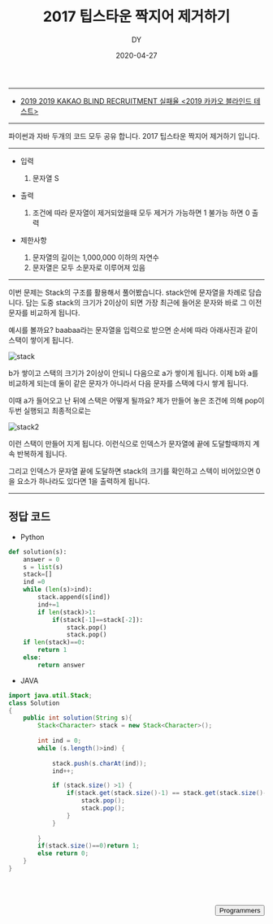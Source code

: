 ﻿---
layout: post
title:  "2017 팁스타운 짝지어 제거하기"
date:   2020-04-27
author: DY
comments: true
categories: programmers
---

---
* [2019 2019 KAKAO BLIND RECRUITMENT 실패율 <2019 카카오 블라인드 테스트>](https://programmers.co.kr/learn/courses/30/lessons/42889)

---
파이썬과 자바 두개의 코드 모두 공유 합니다.
2017 팁스타운 짝지어 제거하기 입니다.

---
- 입력
  1. 문자열 S

- 출력
  1. 조건에 따라 문자열이 제거되었을때 모두 제거가 가능하면 1 불가능 하면 0 출력

- 제한사항
  1. 문자열의 길이는 1,000,000 이하의 자연수
  2. 문자열은 모두 소문자로 이루어져 있음

---

이번 문제는 Stack의 구조를 활용해서 풀어봤습니다. stack안에 문자열을 차례로 담습니다.
담는 도중 stack의 크기가 2이상이 되면 가장 최근에 들어온 문자와 바로  그 이전 문자를 비교하게 됩니다.

예시를 볼까요? baabaa라는 문자열을 입력으로 받으면 순서에 따라 아래사진과 같이 스택이 쌓이게 됩니다.

![stack](https://user-images.githubusercontent.com/37605781/80312005-da880d80-881d-11ea-83fa-b9960ba5b5ad.PNG)

b가 쌓이고 스택의 크기가 2이상이 안되니 다음으로 a가 쌓이게 됩니다. 이제 b와 a를 비교하게 되는데 둘이 같은 문자가 아니라서
다음 문자를 스택에 다시 쌓게 됩니다. 

이때 a가 들어오고 난 뒤에 스택은 어떻게 될까요? 제가 만들어 놓은 조건에 의해 pop이 두번 실행되고 
최종적으로는 

![stack2](https://user-images.githubusercontent.com/37605781/80312109-6732cb80-881e-11ea-8479-e7e0736ce9a0.PNG)

이런 스택이 만들어 지게 됩니다. 이런식으로 인덱스가 문자열에 끝에 도달할때까지 계속 반복하게 됩니다.

그리고 인덱스가 문자열 끝에 도달하면 stack의 크기를 확인하고 스텍이 비어있으면 0 을
요소가 하나라도 있다면 1을 출력하게 됩니다.


---
## 정답 코드

* Python 
```python
def solution(s):
    answer = 0
    s = list(s)
    stack=[]
    ind =0
    while (len(s)>ind):
        stack.append(s[ind])
        ind+=1
        if len(stack)>1:
            if(stack[-1]==stack[-2]):
                stack.pop()
                stack.pop()
    if len(stack)==0:
        return 1
    else:        
        return answer
```

* JAVA

```java
import java.util.Stack;
class Solution
{
    public int solution(String s){		
		Stack<Character> stack = new Stack<Character>();
        
		int ind = 0;
		while (s.length()>ind) {
			
			stack.push(s.charAt(ind));
			ind++;

			if (stack.size() >1) {
				if(stack.get(stack.size()-1) == stack.get(stack.size()-2) ) {
					stack.pop();
					stack.pop();
				}
			}
			
		}
		if(stack.size()==0)return 1;	
		else return 0;
    }
}


```

<div style="height: 50px;"></div>
<div style="float: right;">
  <button onclick="location.href='https://programmers.co.kr/' ">Programmers</button>
</div>
